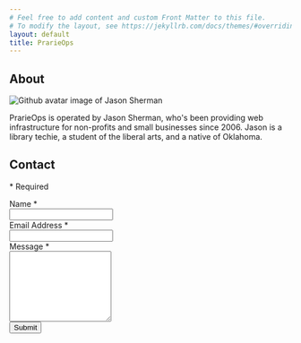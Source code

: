 ```yaml
---
# Feel free to add content and custom Front Matter to this file.
# To modify the layout, see https://jekyllrb.com/docs/themes/#overriding-theme-defaults
layout: default
title: PrarieOps
---
```


## About
![Github avatar image of Jason Sherman](https://avatars.githubusercontent.com/u/2986893)

PrarieOps is operated by Jason Sherman, who's been providing web infrastructure for non-profits and small businesses since 2006. Jason is a library techie, a student of the liberal arts, and a native of Oklahoma.

## Contact
<span id="submit_msg"></span>
<div class="ss-required-asterisk">* Required</div>
<iframe name="hidden_iframe" id="hidden_iframe" style="display:none;" onload="if(submit_state) {window.location='/?submit=true';}"></iframe>
<form action="https://docs.google.com/forms/d/e/1FAIpQLSeLpMtg9RvO4jATSL4P9SNL-yLzPg2medKu2pCQ-p3objhMHw/formResponse?embedded=True" method="post" target="hidden_iframe" onsubmit="submit_state=true;" id="ss-form" autocomplete="on"><ol role="list" class="ss-question-list" style="padding-left: 0;">
<div class="ss-form-question errorbox-good" role="listitem">
<div dir="auto" class="ss-item ss-item-required ss-text"><div class="ss-form-entry">
<label class="ss-q-item-label" for="entry_976949438"><div class="ss-q-title">Name
<label for="itemView.getDomIdToLabel()" aria-label="(Required field)"></label>
<span class="ss-required-asterisk" aria-hidden="true">*</span></div>
<div class="ss-q-help ss-secondary-text" dir="auto"></div></label>
<input name="entry.976949438" value="" class="ss-q-short" id="entry_976949438" dir="auto" aria-label="Name  " aria-required="true" required="" title="" type="text">
<div class="error-message" id="1625751589_errorMessage"></div>
</div></div></div> <div class="ss-form-question errorbox-good" role="listitem">
<div dir="auto" class="ss-item ss-item-required ss-text"><div class="ss-form-entry">
<label class="ss-q-item-label" for="entry_1427289310"><div class="ss-q-title">Email Address
<label for="itemView.getDomIdToLabel()" aria-label="(Required field)"></label>
<span class="ss-required-asterisk" aria-hidden="true">*</span></div>
<div class="ss-q-help ss-secondary-text" dir="auto"></div></label>
<input name="entry.1427289310" value="" class="ss-q-short" id="entry_1427289310" dir="auto" aria-label="Email Address  Must be a valid email address" aria-required="true" required="" title="Must be a valid email address" type="email">
</div></div></div> <div class="ss-form-question errorbox-good" role="listitem">
<div dir="auto" class="ss-item ss-item-required ss-paragraph-text"><div class="ss-form-entry">
<label class="ss-q-item-label" for="entry_1531547001"><div class="ss-q-title">Message
<label for="itemView.getDomIdToLabel()" aria-label="(Required field)"></label>
<span class="ss-required-asterisk" aria-hidden="true">*</span></div>
<div class="ss-q-help ss-secondary-text" dir="auto"></div></label>
<textarea name="entry.1531547001" rows="8" cols="0" class="ss-q-long" id="entry_1531547001" dir="auto" aria-label="Message  " aria-required="true" required=""></textarea>
<div class="error-message" id="1796882813_errorMessage"></div>
</div></div></div>
<input name="pageHistory" value="0" type="hidden">
<input name="fbzx" value="-7098077781659914036" type="hidden">
<input name="submit" value="Submit" id="ss-submit" class="jfk-button jfk-button-action " type="submit">
</ol></form>
<script type="text/javascript">var submit_state=false;var url = new URL(window.location.href);var submit_msg=url.searchParams.get("submit"); if (submit_msg) { var submitted_span = document.getElementById("submit_msg"); submitted_span.textContent = "Your message was sent.";}</script>
